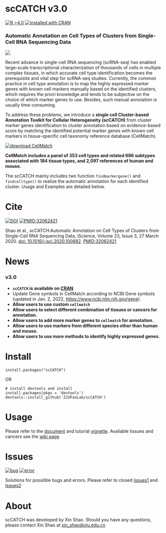 # scCATCH v3.0
[![R >4.0](https://img.shields.io/badge/R-%3E%3D4.0-brightgreen)](https://www.r-project.org/) <a href='#cran'>![installed with CRAN](https://img.shields.io/badge/installed%20with-CRAN-blue)</a> 

### Automatic Annotation on Cell Types of Clusters from Single-Cell RNA Sequencing Data

<img src='https://github.com/ZJUFanLab/scCATCH_performance_comparison/blob/master/Overview.png'>

Recent advance in single-cell RNA sequencing (scRNA-seq) has enabled large-scale transcriptional characterization of thousands of cells in multiple complex tissues, in which accurate cell type identification becomes the prerequisite and vital step for scRNA-seq studies. Currently, the common practice in cell type annotation is to map the highly expressed marker genes with known cell markers manually based on the identified clusters, which requires the priori knowledge and tends to be subjective on the choice of which marker genes to use. Besides, such manual annotation is usually time-consuming.

To address these problems, we introduce a __single cell Cluster-based Annotation Toolkit for Cellular Heterogeneity (scCATCH)__ from cluster marker genes identification to cluster annotation based on evidence-based score by matching the identified potential marker genes with known cell markers in tissue-specific cell taxonomy reference database (CellMatch).

[![download CellMatch](https://img.shields.io/badge/download-CellMatch-orange.svg)](https://github.com/ZJUFanLab/scCATCH/tree/master/data)

__CellMatch includes a panel of 353 cell types and related 686 subtypes associated with 184 tissue types, and 2,097 references of human and mouse.__

The scCATCH mainly includes two function `findmarkergene()` and `findcelltype()` to realize the automatic annotation for each identified cluster. Usage and Examples are detailed below.

# Cite
[![DOI](https://img.shields.io/badge/DOI-10.1016%2Fj.isci.2020.100882-brightgreen.svg)](https://www.sciencedirect.com/science/article/pii/S2589004220300663) [![PMID:32062421](https://img.shields.io/badge/PMID-32062421-blue.svg)](https://pubmed.ncbi.nlm.nih.gov/32062421/)

Shao et al., scCATCH:Automatic Annotation on Cell Types of Clusters from Single-Cell RNA Sequencing Data, iScience, Volume 23, Issue 3, 27 March 2020. [doi: 10.1016/j.isci.2020.100882](https://www.sciencedirect.com/science/article/pii/S2589004220300663). [PMID:32062421](https://pubmed.ncbi.nlm.nih.gov/32062421/)

# <a name='cran'>News</a>
### v3.0
- __`scCATCH` is available on [CRAN](https://CRAN.R-project.org/package=scCATCH)__
- Update Gene symbols in CellMatch according to NCBI Gene symbols (updated in Jan. 2, 2022, https://www.ncbi.nlm.nih.gov/gene).
- __Allow users to use custom `cellmatch`__
- __Allow users to select different combination of tissues or cancers for annotation.__
- __Allow users to add more marker genes to `cellmatch` for annotation.__
- __Allow users to use markers from different species other than human and mouse.__
- __Allow users to use more methods to identify highly expressed genes.__

# Install
```
install.packages("scCATCH")
```
OR
```
# install devtools and install
install.packages(pkgs = 'devtools')
devtools::install_github('ZJUFanLab/scCATCH')
```

# Usage
Please refer to the [document](https://raw.githack.com/ZJUFanLab/scCATCH/master/vignettes/scCATCH.pdf) and tutorial [vignette](https://raw.githack.com/ZJUFanLab/scCATCH/master/vignettes/tutorial.html). Available tissues and cancers see the [wiki page](https://github.com/ZJUFanLab/scCATCH/wiki)

# Issues
[![bug](https://img.shields.io/badge/reported-bug-orange.svg)](https://github.com/ZJUFanLab/scCATCH/issues?q=is%3Aissue+is%3Aclosed) [![error](https://img.shields.io/badge/reported-error-red.svg)](https://github.com/ZJUFanLab/scCATCH/issues?q=is%3Aissue+is%3Aclosed)

Solutions for possilble bugs and errors. Please refer to closed [Issues1](https://github.com/ZJUFanLab/scCATCH/issues?q=is%3Aissue+is%3Aclosed) and [Issues2](https://github.com/ZJUFanLab/scCATCH_performance_comparison/issues?q=is%3Aissue+is%3Aclosed)

# About
scCATCH was developed by Xin Shao. Should you have any questions, please contact Xin Shao at xin_shao@zju.edu.cn
